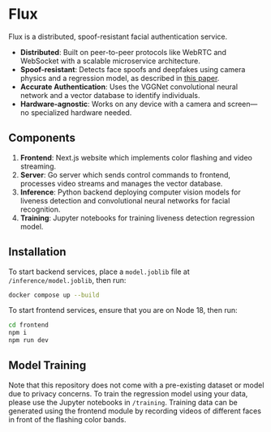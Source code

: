 # Flux

Flux is a distributed, spoof-resistant facial authentication service.

* **Distributed**: Built on peer-to-peer protocols like WebRTC and WebSocket with a scalable microservice architecture.
* **Spoof-resistant**: Detects face spoofs and deepfakes using camera physics and a regression model, as described in [this paper](https://arxiv.org/abs/1801.01949).
* **Accurate Authentication**: Uses the VGGNet convolutional neural network and a vector database to identify individuals.
* **Hardware-agnostic**: Works on any device with a camera and screen—no specialized hardware needed.

## Components

1. **Frontend**: Next.js website which implements color flashing and video streaming.
2. **Server**: Go server which sends control commands to frontend, processes video streams and manages the vector database.
3. **Inference**: Python backend deploying computer vision models for liveness detection and convolutional neural networks for facial recognition.
4. **Training**: Jupyter notebooks for training liveness detection regression model.

## Installation

To start backend services, place a `model.joblib` file at `/inference/model.joblib`, then run:

```bash
docker compose up --build
```

To start frontend services, ensure that you are on Node 18, then run:

```bash
cd frontend
npm i
npm run dev
```

## Model Training

Note that this repository does not come with a pre-existing dataset or model due to privacy concerns. To train the regression model using your data, please use the Jupyter notebooks in `/training`. Training data can be generated using the frontend module by recording videos of different faces in front of the flashing color bands.

